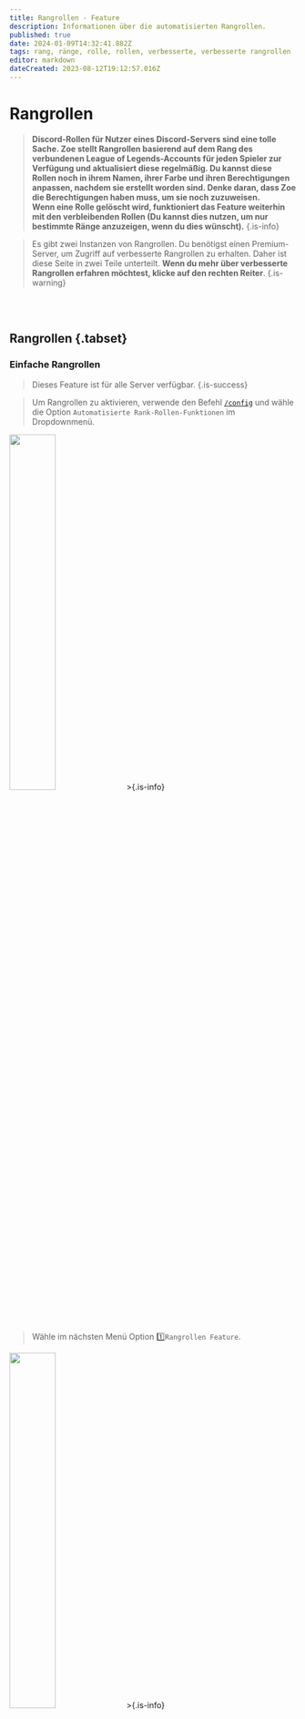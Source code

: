 ```yaml
---
title: Rangrollen - Feature
description: Informationen über die automatisierten Rangrollen.
published: true
date: 2024-01-09T14:32:41.882Z
tags: rang, ränge, rolle, rollen, verbesserte, verbesserte rangrollen
editor: markdown
dateCreated: 2023-08-12T19:12:57.016Z
---
```


# Rangrollen

>**Discord-Rollen für Nutzer eines Discord-Servers sind eine tolle Sache. Zoe stellt Rangrollen basierend auf dem Rang des verbundenen League of Legends-Accounts für jeden Spieler zur Verfügung und aktualisiert diese regelmäßig. Du kannst diese Rollen noch in ihrem Namen, ihrer Farbe und ihren Berechtigungen anpassen, nachdem sie erstellt worden sind. Denke daran, dass Zoe die Berechtigungen haben muss, um sie noch zuzuweisen. <br>
> Wenn eine Rolle gelöscht wird, funktioniert das Feature weiterhin mit den verbleibenden Rollen (Du kannst dies nutzen, um nur bestimmte Ränge anzuzeigen, wenn du dies wünscht).**
>{.is-info}

>Es gibt zwei Instanzen von Rangrollen. Du benötigst einen Premium-Server, um Zugriff auf verbesserte Rangrollen zu erhalten. Daher ist diese Seite in zwei Teile unterteilt. **Wenn du mehr über verbesserte Rangrollen erfahren möchtest, klicke auf den rechten Reiter**.
>{.is-warning}

<br><br>

## Rangrollen {.tabset}
### **Einfache Rangrollen**
>Dieses Feature ist für alle Server verfügbar.
>{.is-success}

>Um Rangrollen zu aktivieren, verwende den Befehl [`/config`](/de/commands/important/config) und wähle die Option `Automatisierte Rank-Rollen-Funktionen` im Dropdownmenü.
<img src="/basic_rankroles_1.png" width="40%"  />
>{.is-info}

>Wähle im nächsten Menü Option :one:`Rangrollen Feature`.
<img src="/basic_rankroles_2.png" width="40%"  />
>{.is-info}

>Lese ggf. die Beschreibung und bestätige die Aktivierung mit :white_check_mark:und wähle dann aus, für welche Warteschlangen/Modi die Rollen gelten sollen. Verwende die Schaltflächen, um die Kategorien zu aktivieren oder zu deaktivieren. Du hast die Wahl zwischen Solo/DuoQ, Flex und TFT. Bestätige diese Auswahl anschließend mit `Aktivieren`.
![](/basic_rankroles_3-4.png)
>{.is-info}

>Dies dauert einen kurzen Moment, da Zoe für jeden League of Legends-Rang eine Rolle erstellen muss. Nach einem Refresh werden die Rollen dann allen registrierten Spielern zugewiesen.
![](/basic_rankroles_6.png)
>{.is-info}
---
>Um die gewählte Warteschlangenkonfiguration zu ändern, kehre zur gleichen Konfigurationsoption zurück und aktualisieren sie einfach mit den Schaltflächen. Danach drücke `Aktualisieren`.
>{.is-info}

### **Verbesserte Rangrollen**
>Diese Funktion ist nur verfügbar für [geboostete Server](/de/Zoe-Points-And-Boosting).
>{.is-success}

>Um verbesserte Rangrollen zu aktivieren, verwende den Befehl [`/config`](/de/commands/important/config) und wähle die Option `Automatisierte Rank-Rollen-Funktionen` im Dropdownmenü.
<img src="/basic_rankroles_1.png" width="40%"  />
>{.is-info}

>Wähle im nächsten Menü Option :two:`Verbesserte Rangrollen`.
<img src="/improved_rankroles_1.png" width="40%"  />
>{.is-info}

>Du kannst die verbesserten Rangrollen auch nach **Spitzen-Elo** zuordnen. Wähle :three:`Peak Elo Rangrollen` in diesem Menü. Für Rollen mit Spitzen-Elo-Rang ist ein weiterer Schritt erforderlich: die Auswahl der Saison/des Splits. 
<img src="/improved_rankroles_peakelo_1.png" width="40%"  />
<img src="/improved_rankroles_peakelo_2.png" width="80%"  />
Danach erfolgt die Erstellung auf die gleiche Weise wie bei verbesserten Rangrollen.
>{.is-warning}

>Lese ggf. die Beschreibung und bestätige die Erstellung mit "Weiter zu den Einstellungen". 
<img src="/improved_rankroles_2.png" width="70%"  />
>{.is-info}

>### Nun zu den Einstellungen. Oben in der Nachricht siehst dz die aktuelle Konfiguration.
><img src="/improved_rankroles_settings_1.png" width="50%"  /> <br>
>### Direkt darunter findest du Beispiele für die Rollen, die erstellt werden sollen.
><img src="/improved_rankroles_settings_2.png" width="50%"  /> <br>
>{.is-info}

> ### Im unteren Bereich kannst du über die **4 Dropdown-Listen** folgenden Einstellungen vornehmen: <br>
>_**Rangskala** *(Einfachauswahl)*_
>Jeder Rang (Eisen, Bronze, Silber,...)
>Jede zweite Division (Eisen IV-III, Eisen II-I, Bronze IV-III,...) 
>Oder jede Division (Eisen IV, Eisen III, Eisen II,...) 
><br>
>_**Warteschlange** *(Mehrfachauswähl möglich)*_
>Solo/Duo
>Flex
>TFT
><br>
>_**Minimum Rang** *(Einfachauswahl)*_
>Wähle hier den niedrigsten zu erstellenden Rang (für alle Ränge gib Eisen IV *(Standard)* ein)
><br>
>_**Maximum Rang** *(Einfachauswahl)*_
>Wähle hier den höchsten zu erstellenden Rang (für alle Ränge gib Herausforderer *(Standard)* ein)
><br>
> ### Und mit den **2 Schaltflächen** am Ende der Nachricht können die folgenden Einstellungen vorgenommen werden: <br>
>_**Server spezifische Rollen** *(Ja/Nein)*_
>Ja: Erstellt jede Rolle für jede Serverregion (NA, EUNE, EUW, KR, etc.)
>Nein (standard): Alle Serverregionen werden gleich behandelt, keine zusätzlichen Rollen pro Serverregion
><br>
>_**Warteschlange spezifische Rollen** *(Ja/Nein)*_
>Ja: Erzeugt jede Rolle für jede Warteschlange/Spielmodus (Solo/Duo, Flex und TFT)
>Nein (standard): Alle Warteschlangen/Gamemodi werden gleich behandelt, keine zusätzlichen Rollen pro Warteschlange/Spielmodus
><img src="/improved_rankroles_settings_3.png" width="80%"  />
>Mit den anderen Schaltflächen kannst du die `Erstellung abbrechen` und die Konfiguration schließen oder
>`Weiter mit dem nächsten Schritt` nachdem du alle gewünschten Änderungen vorgenommen hast, und schließe die verbesserten Rangrollen ab.
>{.is-info}

>Bitte beachte, dass ein Discord-Server maximal 250 Slots für Rollen haben kann. Daher ist es nicht möglich, eine Rolle für jede Division für jede Serverregion und Warteschlange/Spielmodus usw. zu erstellen.
>{.is-danger}

> Im nächsten Menü kannst du jede Rolle einzeln ändern, aktualisieren oder löschen, wenn du dies wünscht. Du kannst mit den Schaltflächen nach oben und unten navigieren. Wenn du fertig bist oder diesen Schritt überspringen willst, klicke auf `Option mit diesen Einstellungen erstellen`.
><img src="/improved_rankroles_4.png" width="80%"  />
>Das Aktualisieren einer Rolle sieht folgendermaßen aus:
><img src="/improved_rankroles_edit.png" width="70%"  />
>{.is-info}

>Das dauert einen kurzen Moment, denn Zoe muss für jeden League of Legends-Rang, jede Division usw. eine Rolle erstellen.
><img src="/improved_rankroles_5.png" width="30%"  />
>{.is-info}
---
>Um die gewählte Konfiguration zu ändern, kehre zur gleichen Konfigurationsoption zurück und aktualisiere sie einfach mit den Schaltflächen. 
>{.is-info}
